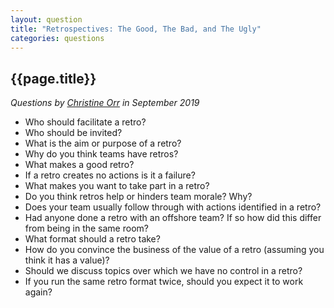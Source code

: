 ```yaml
---
layout: question
title: "Retrospectives: The Good, The Bad, and The Ugly"
categories: questions
---
```


## {{page.title}}

_Questions by <a href="https://twitter.com/bluehair_docare">Christine Orr</a> in September 2019_

* Who should facilitate a retro?
* Who should be invited?
* What is the aim or purpose of a retro?
* Why do you think teams have retros?
* What makes a good retro?
* If a retro creates no actions is it a failure?
* What makes you want to take part in a retro?
* Do you think retros help or hinders team morale? Why?
* Does your team usually follow through with actions identified in a retro?
* Had anyone done a retro with an offshore team? If so how did this differ from being in the same room?
* What format should a retro take?
* How do you convince the business of the value of a retro (assuming you think it has a value)?
* Should we discuss topics over which we have no control in a retro?
* If you run the same retro format twice, should you expect it to work again?
